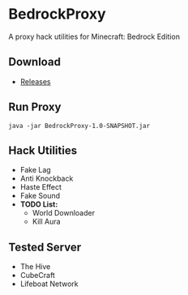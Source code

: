 # BedrockProxy
A proxy hack utilities for Minecraft: Bedrock Edition

## Download
- [Releases](https://github.com/AkmalFairuz/BedrockProxy/releases/)

## Run Proxy
```
java -jar BedrockProxy-1.0-SNAPSHOT.jar
```

## Hack Utilities
- Fake Lag
- Anti Knockback
- Haste Effect
- Fake Sound
- **TODO List:**
  - World Downloader
  - Kill Aura

## Tested Server
- The Hive
- CubeCraft
- Lifeboat Network
